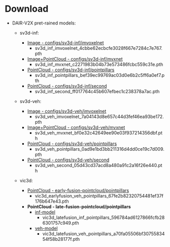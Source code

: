 
# Download

- DAIR-V2X pret-rained models:
  - sv3d-inf:
    - [Image - configs/sv3d-inf/imvoxelnet](https://drive.google.com/file/d/1hmeyJzHAIIBamM8rQFSqCuLba2ZehwmU/view?usp=sharing)
      - sv3d_inf_imvoxelnet_4cbbe62ecbcfe3028f667e7284c7e767.pth
    - [Image+PointCloud - configs/sv3d-inf/mvxnet](https://drive.google.com/file/d/1dtTEuCzsj1I69vz6Hy2I6KZb515R-zoZ/view?usp=sharin)
      - sv3d_inf_mvxnet_c2271983b04b73e573486fcbc559c31e.pth
    - [PointCloud - configs/sv3d-inf/pointpillars](https://drive.google.com/file/d/1CeYLmk5CVyxkRakshjKdsDJcqxstdS5T/view?usp=sharing)
      - sv3d_inf_pointpillars_bef39ec99769ac03d0e6b2c5ff6a0ef7.pth
    - [PointCloud - configs/sv3d-inf/second](https://drive.google.com/file/d/1kqIqwebq51OeAl15NkQppTSmDrzMv9F9/view?usp=sharing)
      - sv3d_inf_second_ff017764c45b607efbec1c238378a7ac.pth

  - sv3d-veh:
    - [Image - configs/sv3d-veh/imvoxelnet](https://drive.google.com/file/d/1tY35TxyIpANhY6J8zyuvJrboDTaSm52m/view?usp=sharing)
      - sv3d_veh_imvoxelnet_7a04143d8e657c44d3fef46ea93be172.pth
    - [Image+PointCloud - configs/sv3d-veh/mvxnet](https://drive.google.com/file/d/1Ey5QcyRXMb5RvTAHrQh0FeVOjMqfY1-B/view?usp=sharing)
      - sv3d_veh_mvxnet_bf0e32c42649ee90e03f937214356dbf.pth
    - [PointCloud - configs/sv3d-veh/pointpillars](https://drive.google.com/file/d/1T5Aw5ComvaJg1HBSS4QENdiGUWbX41m4/view?usp=sharing)
      - sv3d_veh_pointpillars_0ad9e1bd3bb211316d4dd0ce19c7d009.pth
    - [PointCloud - configs/sv3d-veh/second](https://drive.google.com/file/d/1dZpWo0I7h-22Pe0xR_0WvkwRrv7Cok3-/view?usp=sharing)
      - sv3d_veh_second_05d43cd37acd8a480a91c2a16f26e440.pth

  - vic3d:
    - [PointCloud - early-fusion-pointcloud/pointpillars](https://drive.google.com/file/d/1mo8o1iIZ2fQHYBkpfmjyMnCqYKs3wQk7/view?usp=sharing)
      - vic3d_earlyfusion_veh_pointpillars_67fe2b82320754481ef37f176b647e43.pth
    - **PointCloud - late-fusion-pointcloud/pointpillars**
      - [inf-model](https://drive.google.com/file/d/1BO5dbqmLjC3gTjvQTyfEjhIikFz2P_Om/view?usp=sharing)
        - vic3d_latefusion_inf_pointpillars_596784ad6127866fcfb286301757c949.pth
      - [veh-model](https://drive.google.com/file/d/1tY1sqQGGSaRoA8KDeIQPjcUZ20I82wTK/view?usp=sharing)
        - vic3d_latefusion_veh_pointpillars_a70fa05506bf3075583454f58b28177f.pth

<!-- End of File -->
